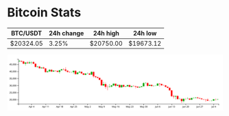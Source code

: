 # Bitcoin Stats

BTC/USDT|24h change|24h high|24h low|
|---|---|---|---|
|$20324.05|3.25%|$20750.00|$19673.12|

<img src="./chart.svg">
